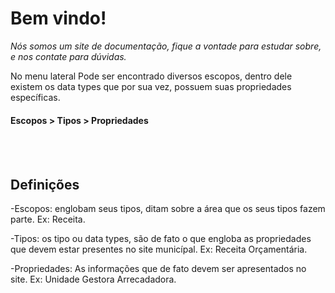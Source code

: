 # Bem vindo!
_Nós somos um site de documentação, fique a vontade para estudar sobre, e nos contate para dúvidas._

No menu lateral Pode ser encontrado diversos escopos, dentro dele existem os data types que por sua vez, possuem suas propriedades específicas.

#### Escopos > Tipos > Propriedades

<br></br>

## Definições

-Escopos: englobam seus tipos, ditam sobre a área que os seus tipos fazem parte. Ex: Receita.

-Tipos: os tipo ou data types, são de fato o que engloba as propriedades que devem estar presentes no site municípal. Ex: Receita Orçamentária.

-Propriedades: As informações que de fato devem ser apresentados no site. Ex: Unidade Gestora Arrecadadora.